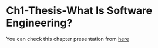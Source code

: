 # Ch1-Thesis-What Is Software Engineering?

You can check this chapter presentation from [here](https://prezi.com/view/A1brs9OaSuzlDmEg8mF5/)
